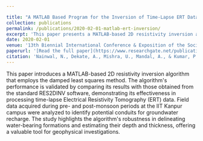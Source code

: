 ```yaml
---

title: "A MATLAB Based Program for the Inversion of Time-Lapse ERT Data"
collection: publications
permalink: /publications/2020-02-01-matlab-ert-inversion/
excerpt: 'This paper presents a MATLAB-based 2D resistivity inversion algorithm utilizing the damped least squares method, validated against the RES2DINV software, and applied to time-lapse ERT data for groundwater recharge studies.'
date: 2020-02-01
venue: '13th Biennial International Conference & Exposition of the Society of Petroleum Geophysicists (SPG), Kochi, India'
paperurl: '[Read the full paper](https://www.researchgate.net/publication/348548255_A_MATLAB_based_program_for_the_Inversion_of_Time_Lapse_ERT_Data#fullTextFileContent)'
citation: 'Nainwal, N., Dekate, A., Mishra, U., Mandal, A., & Kumar, P. (2020). "A MATLAB Based Program for the Inversion of Time-Lapse ERT Data." Presented at the 13th Biennial International Conference & Exposition of the Society of Petroleum Geophysicists (SPG), Kochi, India.'
---
```


This paper introduces a MATLAB-based 2D resistivity inversion algorithm that employs the damped least squares method. The algorithm's performance is validated by comparing its results with those obtained from the standard RES2DINV software, demonstrating its effectiveness in processing time-lapse Electrical Resistivity Tomography (ERT) data. Field data acquired during pre- and post-monsoon periods at the IIT Kanpur campus were analyzed to identify potential conduits for groundwater recharge. The study highlights the algorithm's robustness in delineating water-bearing formations and estimating their depth and thickness, offering a valuable tool for geophysical investigations.